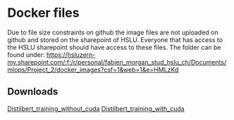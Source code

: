 # Docker files

Due to file size constraints on github the image files are not uploaded on github and stored on the sharepoint of HSLU. Everyone that has access to the HSLU sharepoint should have access to these files. The folder can be found under: <https://hsluzern-my.sharepoint.com/:f:/r/personal/fabien_morgan_stud_hslu_ch/Documents/mlops/Project_2/docker_images?csf=1&web=1&e=HMLzKd>

## Downloads

[Distilbert_training_without_cuda](https://hsluzern-my.sharepoint.com/:u:/r/personal/fabien_morgan_stud_hslu_ch/Documents/mlops/Project_2/docker_images/distilbert_container_without_cuda.tar?csf=1&web=1&e=0jZPZe)
[Distilbert_training_with_cuda](https://hsluzern-my.sharepoint.com/:u:/r/personal/fabien_morgan_stud_hslu_ch/Documents/mlops/Project_2/docker_images/distilbert_container_with_cuda.tar?csf=1&web=1&e=WMqxQW)
